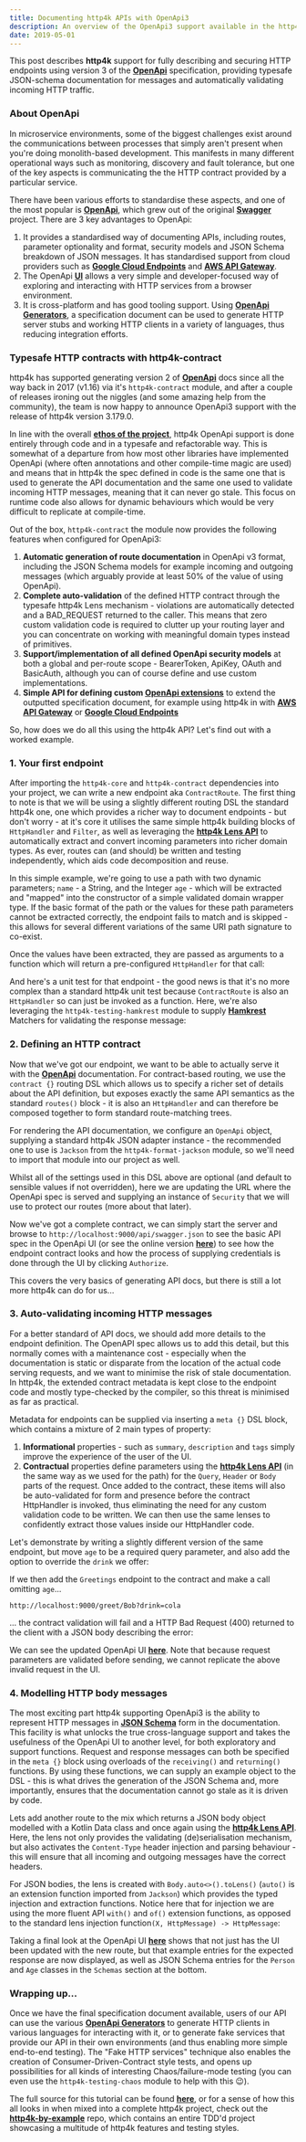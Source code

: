 ```yaml
---
title: Documenting http4k APIs with OpenApi3
description: An overview of the OpenApi3 support available in the http4k library.
date: 2019-05-01
---
```


This post describes **http4k** support for fully describing and securing HTTP endpoints using version 3 of the **[OpenApi]** specification, providing typesafe JSON-schema documentation for messages and automatically validating incoming HTTP traffic.

### About OpenApi
In microservice environments, some of the biggest challenges exist around the communications between processes that simply aren't present when you're doing monolith-based development. This manifests in many different operational ways such as monitoring, discovery and fault tolerance, but one of the key aspects is communicating the the HTTP contract provided by a particular service.

There have been various efforts to standardise these aspects, and one of the most popular is **[OpenApi]**, which grew out of the original **[Swagger]** project. There are 3 key advantages to OpenApi:

1. It provides a standardised way of documenting APIs, including routes, parameter optionality and format, security models and JSON Schema breakdown of JSON messages. It has standardised support from cloud providers such as **[Google Cloud Endpoints]** and **[AWS API Gateway]**.
1. The OpenApi **[UI](https://www.http4k.org/openapi3/)** allows a very simple and developer-focused way of exploring and interacting with HTTP services from a browser environment.
1. It is cross-platform and has good tooling support. Using **[OpenApi Generators]**, a specification document can be used to generate HTTP server stubs and working HTTP clients in a variety of languages, thus reducing integration efforts.

### Typesafe HTTP contracts with http4k-contract
http4k has supported generating version 2 of **[OpenApi]** docs since all the way back in 2017 (v1.16) via it's `http4k-contract` module, and after a couple of releases ironing out the niggles (and some amazing help from the community), the team is now happy to announce OpenApi3 support with the release of http4k version 3.179.0.

In line with the overall **[ethos of the project](/guide/concepts/rationale)**, http4k OpenApi support is done entirely through code and in a typesafe and refactorable way. This is somewhat of a departure from how most other libraries have implemented OpenApi (where often annotations and other compile-time magic are used) and means that in http4k the spec defined in code is the same one that is used to generate the API documentation and the same one used to validate incoming HTTP messages, meaning that it can never go stale. This focus on runtime code also allows for dynamic behaviours which would be very difficult to replicate at compile-time.

Out of the box, `http4k-contract` the module now provides the following features when configured for OpenApi3:

1. **Automatic generation of route documentation** in OpenApi v3 format, including the JSON Schema models for example incoming and outgoing messages (which arguably provide at least 50% of the value of using OpenApi).
1. **Complete auto-validation** of the defined HTTP contract through the typesafe http4k Lens mechanism - violations are automatically detected and a BAD_REQUEST returned to the caller. This means that zero custom validation code is required to clutter up your routing layer and you can concentrate on working with meaningful domain types instead of primitives.
1. **Support/implementation of all defined OpenApi security models** at both a global and per-route scope - BearerToken, ApiKey, OAuth and BasicAuth, although you can of course define and use custom implementations.
1. **Simple API for defining custom [OpenApi extensions]** to extend the outputted specification document, for example using http4k in with **[AWS API Gateway]** or **[Google Cloud Endpoints]**

So, how does we do all this using the http4k API? Let's find out with a worked example. 

### 1. Your first endpoint
After importing the `http4k-core` and `http4k-contract` dependencies into your project, we can write a new endpoint aka `ContractRoute`. The first thing to note is that we will be using a slightly different routing DSL the standard http4k one, one which provides a richer way to document endpoints - but don't worry - at it's core it utilises the same simple http4k building blocks of `HttpHandler` and `Filter`, as well as leveraging the **[http4k Lens API]** to automatically extract and convert incoming  parameters into richer domain types. As ever, routes can (and should) be written and testing independently, which aids code decomposition and reuse. 

In this simple example, we're going to use a path with two dynamic parameters; `name` - a String, and the Integer `age` - which will be extracted and "mapped" into the constructor of a simple validated domain wrapper type. If the basic format of the path or the values for these path parameters cannot be extracted correctly, the endpoint fails to match and is skipped - this allows for several different variations of the same URI path signature to co-exist. 

Once the values have been extracted, they are passed as arguments to a function which will return a pre-configured `HttpHandler` for that call:

<script src="https://gist-it.appspot.com/https://github.com/http4k/http4k/blob/master/src/docs/blog/documenting_apis_with_openapi/1_route.kt"></script>

And here's a unit test for that endpoint - the good news is that it's no more complex than a standard http4k unit test because `ContractRoute` is also an `HttpHandler` so can just be invoked as a function. Here, we're also leveraging the `http4k-testing-hamkrest` module to supply **[Hamkrest]** Matchers for validating the response message:

<script src="https://gist-it.appspot.com/https://github.com/http4k/http4k/blob/master/src/docs/blog/documenting_apis_with_openapi/1_test.kt"></script>

### 2. Defining an HTTP contract
Now that we've got our endpoint, we want to be able to actually serve it with the **[OpenApi]** documentation. For contract-based routing, we use the `contract {}` routing DSL which allows us to specify a richer set of details about the API definition, but exposes exactly the same API semantics as the standard `routes()` block - it is also an `HttpHandler` and can therefore be composed together to form standard route-matching trees.

For rendering the API documentation, we configure an `OpenApi` object, supplying a standard http4k JSON adapter instance - the recommended one to use is `Jackson` from the `http4k-format-jackson` module, so we'll need to import that module into our project as well.

Whilst all of the settings used in this DSL above are optional (and default to sensible values if not overridden), here we are updating the URL where the OpenApi spec is served and supplying an instance of `Security` that we will use to protect our routes (more about that later). 

<script src="https://gist-it.appspot.com/https://github.com/http4k/http4k/blob/master/src/docs/blog/documenting_apis_with_openapi/2_app.kt"></script>

Now we've got a complete contract, we can simply start the server and browse to `http://localhost:9000/api/swagger.json` to see the basic API spec in the OpenApi UI (or see the online version **<a target="_blank" href="https://www.http4k.org/openapi3/?url=https%3A%2F%2Fraw.githubusercontent.com%2Fhttp4k%2Fhttp4k%2Fmaster%2Fsrc%2Fdocs%2Fblog%2Fdocumenting_apis_with_openapi%2F2_openapi.json">here</a>**) to see how the endpoint contract looks and how the process of supplying credentials is done through the UI by clicking `Authorize`. 

This covers the very basics of generating API docs, but there is still a lot more http4k can do for us...

### 3. Auto-validating incoming HTTP messages
For a better standard of API docs, we should add more details to the endpoint definition. The OpenAPI spec allows us to add this detail, but this normally comes with a maintenance cost - especially when the documentation is static or disparate from the location of the actual code serving requests, and we want to minimise the risk of stale documentation.
In http4k, the extended contract metadata is kept close to the endpoint code and mostly type-checked by the compiler, so this threat is minimised as far as practical. 

Metadata for endpoints can be supplied via inserting a `meta {}` DSL block, which contains a mixture of 2 main types of property: 

1. **Informational** properties - such as `summary`, `description` and `tags` simply improve the experience of the user of the UI.
1. **Contractual** properties define parameters using the **[http4k Lens API]** (in the same way as we used for the path) for the `Query`, `Header` or `Body` parts of the request. Once added to the contract, these items will also be auto-validated for form and presence before the contract HttpHandler is invoked, thus eliminating the need for any custom validation code to be written. We can then use the same lenses to confidently extract those values inside our HttpHandler code.

Let's demonstrate by writing a slightly different version of the same endpoint, but move `age` to be a required query parameter, and also add the option to override the `drink` we offer:

<script src="https://gist-it.appspot.com/https://github.com/http4k/http4k/blob/master/src/docs/blog/documenting_apis_with_openapi/3_route.kt"></script>

If we then add the `Greetings` endpoint to the contract and make a call omitting `age`...

```http://localhost:9000/greet/Bob?drink=cola```

... the contract validation will fail and a HTTP Bad Request (400) returned to the client with a JSON body describing the error:

<script src="https://gist-it.appspot.com/https://github.com/http4k/http4k/blob/master/src/docs/blog/documenting_apis_with_openapi/3_failure-response.http"></script>

We can see the updated OpenApi UI **<a target="_blank" href="https://www.http4k.org/openapi3/?url=https%3A%2F%2Fraw.githubusercontent.com%2Fhttp4k%2Fhttp4k%2Fmaster%2Fsrc%2Fdocs%2Fblog%2Fdocumenting_apis_with_openapi%2F3_openapi.json">here</a>**. Note that because request parameters are validated before sending, we cannot replicate the above invalid request in the UI.

### 4. Modelling HTTP body messages
The most exciting part http4k supporting OpenApi3 is the ability to represent HTTP messages in **[JSON Schema]** form in the documentation. This facility is what unlocks the true cross-language support and takes the usefulness of the OpenApi UI to another level, for both exploratory and support functions. Request and response messages can both be specified in the `meta {}` block using overloads of the `receiving()` and `returning()` functions. By using these functions, we can supply an example object to the DSL - this is what drives the generation of the JSON Schema and, more importantly, ensures that the documentation cannot go stale as it is driven by code.

Lets add another route to the mix which returns a JSON body object modelled with a Kotlin Data class and once again using the **[http4k Lens API]**. Here, the lens not only provides the validating (de)serialisation mechanism, but also activates the `Content-Type` header injection and parsing behaviour - this will ensure that all incoming and outgoing messages have the correct headers. 

For JSON bodies, the lens is created with `Body.auto<>().toLens()` (`auto()` is an extension function imported from `Jackson`) which provides the typed injection and extraction functions. Notice here that for injection we are using the more fluent API  `with()` and `of()` extension functions, as opposed to the standard lens injection function`(X, HttpMessage) -> HttpMessage`:

<script src="https://gist-it.appspot.com/https://github.com/http4k/http4k/blob/master/src/docs/blog/documenting_apis_with_openapi/4_route.kt"></script>

Taking a final look at the OpenApi UI **<a target="_blank" href="https://www.http4k.org/openapi3/?url=https%3A%2F%2Fraw.githubusercontent.com%2Fhttp4k%2Fhttp4k%2Fmaster%2Fsrc%2Fdocs%2Fblog%2Fdocumenting_apis_with_openapi%2F4_openapi.json">here</a>** shows that not just has the UI been updated with the new route, but that example entries for the expected response are now displayed, as well as JSON Schema entries for the `Person` and `Age` classes in the `Schemas` section at the bottom.

### Wrapping up...
Once we have the final specification document available, users of our API can use the various **[OpenApi Generators]** to generate HTTP clients in various languages for interacting with it, or to generate fake services that provide our API in their own environments (and thus enabling more simple end-to-end testing). The "Fake HTTP services" technique also enables the creation of Consumer-Driven-Contract style tests, and opens up possibilities for all kinds of interesting Chaos/failure-mode testing (you can even use the `http4k-testing-chaos` module to help with this 😉).

The full source for this tutorial can be found **[here](https://github.com/http4k/http4k/tree/master/src/docs/blog/documenting_apis_with_openapi/)**, or for a sense of how this all looks in when mixed into a complete http4k project, check out the **[http4k-by-example]** repo, which contains an entire TDD'd project showcasing a multitude of http4k features and testing styles.

[http4k]: https://http4k.org
[github]: https://github.com/daviddenton
[Swagger]: https://swagger.io
[Hamkrest]: https://github.com/npryce/hamkrest
[OpenApi]: https://www.openapis.org/
[JSON Schema]: https://json-schema.org/
[OpenApi Generators]: https://openapi-generator.tech
[OpenApi extensions]: https://swagger.io/docs/specification/openapi-extensions/
[AWS API Gateway]: https://docs.aws.amazon.com/apigateway/latest/developerguide/api-gateway-swagger-extensions.html
[Google Cloud Endpoints]: https://cloud.google.com/endpoints/docs/openapi/
[http4k-by-example]: https://github.com/http4k/http4k-by-example
[http4k Lens API]:  https://www.http4k.org/guide/reference/core/#typesafe-parameter-destructuringconstruction-of-http-messages-with-lenses
